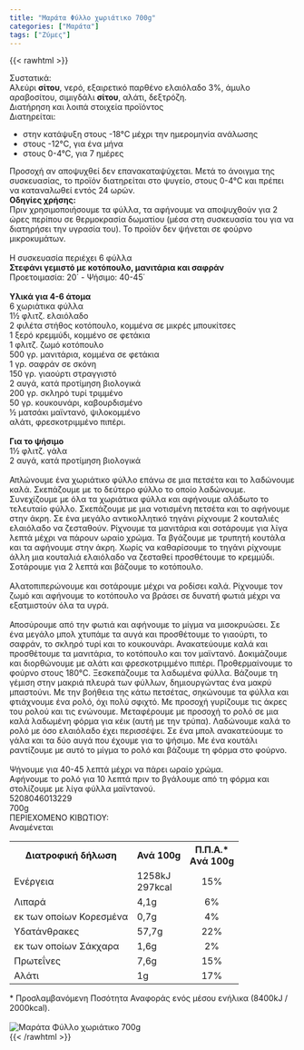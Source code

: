 ```yaml
---
title: "Μαράτα Φύλλο χωριάτικο 700g"
categories: ["Μαράτα"]
tags: ["Ζύμες"]
---
```

{{< rawhtml >}}

<div class="sload265"><div class="product"><div id="sistatika">Συστατικά:</div><div class="alltext">Αλεύρι <b>σίτου</b>, νερό, εξαιρετικό παρθένο ελαιόλαδο 3%, άμυλο αραβοσίτου, σιμιγδάλι <b>σίτου</b>, αλάτι, δεξτρόζη.</div><div id="loipa">Διατήρηση και λοιπά στοιχεία προϊόντος</div><div class="alltext">Διατηρείται:<ul><li>στην κατάψυξη στους -18°C μέχρι την ημερομηνία ανάλωσης</li><li>στους -12°C, για ένα μήνα</li><li>στους 0-4°C, για 7 ημέρες</li></ul>Προσοχή αν αποψυχθεί δεν επανακαταψύχεται. Μετά το άνοιγμα της συσκευασίας, το προϊόν διατηρείται στο ψυγείο, στους 0-4°C και πρέπει να καταναλωθεί εντός 24 ωρών.</div><div class="sred sp15"><b>Οδηγίες χρήσης:</b><br>Πριν χρησιμοποιήσουμε τα φύλλα, τα αφήνουμε να αποψυχθούν για 2 ώρες περίπου σε θερμοκρασία δωματίου (µέσα στη συσκευασία του για να διατηρήσει την υγρασία του). Το προϊόν δεν ψήνεται σε φούρνο μικροκυμάτων.<br><br><div class="seee st333 sp10 sdt sfwb">Η συσκευασία περιέχει 6 φύλλα</div></div><div class="keno"></div><div class="s333 steee sp1015" style="font-weight:700">Στεφάνι γεμιστό με κοτόπουλο, μανιτάρια και σαφράν</div><div class="all2">Προετοιμασία: 20΄ - Ψήσιμο: 40-45΄<br><br><b>Υλικά για 4-6 άτομα</b><br>6 χωριάτικα φύλλα<br>1½ φλιτζ. ελαιόλαδο<br>2 φιλέτα στήθος κοτόπουλο, κομμένα σε μικρές μπουκίτσες<br>1 ξερό κρεμμύδι, κομμένο σε φετάκια<br>1 φλιτζ. ζωμό κοτόπουλο<br>500 γρ. μανιτάρια, κομμένα σε φετάκια<br>1 γρ. σαφράν σε σκόνη<br>150 γρ. γιαούρτι στραγγιστό<br>2 αυγά, κατά προτίμηση βιολογικά<br>200 γρ. σκληρό τυρί τριμμένο<br>50 γρ. κουκουνάρι, καβουρδισμένο<br>½ ματσάκι μαϊντανό, ψιλοκομμένο<br>αλάτι, φρεσκοτριμμένο πιπέρι.<br><br><b>Για το ψήσιμο</b><br>1½ φλιτζ. γάλα<br>2 αυγά, κατά προτίμηση βιολογικά<br><br>Απλώνουμε ένα χωριάτικο φύλλο επάνω σε μια πετσέτα και το λαδώνουμε καλά. Σκεπάζουμε με το δεύτερο φύλλο το οποίο λαδώνουμε. Συνεχίζουμε με όλα τα χωριάτικα φύλλα και αφήνουμε αλάδωτο το τελευταίο φύλλο. Σκεπάζουμε με μια νοτισμένη πετσέτα και το αφήνουμε στην άκρη. Σε ένα μεγάλο αντικολλητικό τηγάνι ρίχνουμε 2 κουταλιές ελαιόλαδο να ζεσταθούν. Ρίχνουμε τα μανιτάρια και σοτάρουμε για λίγα λεπτά μέχρι να πάρουν ωραίο χρώμα. Τα βγάζουμε με τρυπητή κουτάλα και τα αφήνουμε στην άκρη. Χωρίς να καθαρίσουμε το τηγάνι ρίχνουμε άλλη μια κουταλιά ελαιόλαδο να ζεσταθεί προσθέτουμε το κρεμμύδι. Σοτάρουμε για 2 λεπτά και βάζουμε το κοτόπουλο.<br><br>Αλατοπιπερώνουμε και σοτάρουμε μέχρι να ροδίσει καλά. Ρίχνουμε τον ζωμό και αφήνουμε το κοτόπουλο να βράσει σε δυνατή φωτιά μέχρι να εξατμιστούν όλα τα υγρά.<br><br>Αποσύρουμε από την φωτιά και αφήνουμε το μίγμα να μισοκρυώσει. Σε ένα μεγάλο μπολ χτυπάμε τα αυγά και προσθέτουμε το γιαούρτι, το σαφράν, το σκληρό τυρί και το κουκουνάρι. Ανακατεύουμε καλά και προσθέτουμε τα μανιτάρια, το κοτόπουλο και τον μαϊντανό. Δοκιμάζουμε και διορθώνουμε με αλάτι και φρεσκοτριμμένο πιπέρι. Προθερμαίνουμε το φούρνο στους 180°C. Ξεσκεπάζουμε τα λαδωμένα φύλλα. Βάζουμε τη γέμιση στην μακριά πλευρά των φύλλων, δημιουργώντας ένα μακρύ μπαστούνι. Με την βοήθεια της κάτω πετσέτας, σηκώνουμε τα φύλλα και φτιάχνουμε ένα ρολό, όχι πολύ σφιχτό. Με προσοχή γυρίζουμε τις άκρες του ρολού και τις ενώνουμε. Μεταφέρουμε με προσοχή το ρολό σε μια καλά λαδωμένη φόρμα για κέικ (αυτή με την τρύπα). Λαδώνουμε καλά το ρολό με όσο ελαιόλαδο έχει περισσέψει. Σε ένα μπολ ανακατεύουμε το γάλα και τα δύο αυγά που έχουμε για το ψήσιμο. Με ένα κουτάλι ραντίζουμε με αυτό το μίγμα το ρολό και βάζουμε τη φόρμα στο φούρνο.<br><br>Ψήνουμε για 40-45 λεπτά μέχρι να πάρει ωραίο χρώμα.<br>Αφήνουμε το ρολό για 10 λεπτά πριν το βγάλουμε από τη φόρμα και στολίζουμε με λίγα φύλλα μαϊντανού.</div><div class="keno"></div><div id="barcode"><div id="barimage1"></div><span id="bartext">5208046013229</span></div><div id="varos"><div id="varosimage1"></div><span id="varostext">700g</span></div><div id="kivotio">ΠΕΡΙΕΧΟΜΕΝΟ ΚΙΒΩΤΙΟΥ:<br>Αναμένεται</div><div class="tabout"><table id="diatable"><tbody><tr><th>Διατροφική δήλωση</th><th>Ανά 100g</th><th>Π.Π.Α.*<br>Aνά 100g</th></tr><tr><td class="texr2">Ενέργεια</td><td class="texr">1258kJ<br>297kcal</td><td class="texr" style="text-align:center">15%</td></tr><tr><td class="texr2">Λιπαρά</td><td class="texr">4,1g</td><td class="texr" style="text-align:center">6%</td></tr><tr><td class="gray">εκ των οποίων Κορεσµένα</td><td class="gray2">0,7g</td><td class="gray2" style="text-align:center">4%</td></tr><tr><td class="texr2">Yδατάνθρακες</td><td class="texr">57,7g</td><td class="texr" style="text-align:center">22%</td></tr><tr><td class="gray">εκ των οποίων Σάκχαρα</td><td class="gray2">1,6g</td><td class="gray2" style="text-align:center">2%</td></tr><tr><td class="texr2">Πρωτεΐνες</td><td class="texr">7,6g</td><td class="texr" style="text-align:center">15%</td></tr><tr><td class="texr2">Αλάτι</td><td class="texr">1g</td><td class="texr" style="text-align:center">17%</td></tr></tbody></table></div><div class="alltext">* Προσλαμβανόμενη Ποσότητα Αναφοράς ενός μέσου ενήλικα (8400kJ / 2000kcal).</div><br><div class="pimg"><img alt="Μαράτα Φύλλο χωριάτικο 700g" title="Μαράτα Φύλλο χωριάτικο 700g" src="/media/images/marata-fyllo-xwriatiko-700g.jpg"></div></div></div>
{{< /rawhtml >}}


